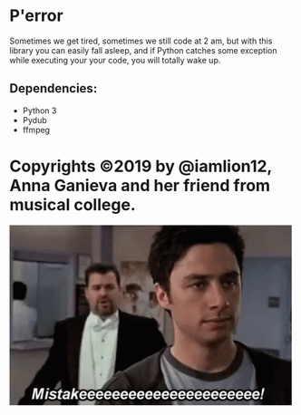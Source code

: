 # P'error
Sometimes we get tired, sometimes we still code at 2 am, but with this library you can easily fall asleep, and if Python catches some exception while executing your your code, you will totally wake up.

## Dependencies:
* Python 3
* Pydub
* ffmpeg

# Copyrights ©2019 by @iamlion12, Anna Ganieva and her friend from musical college.

![Inspired by](srubs.gif)
